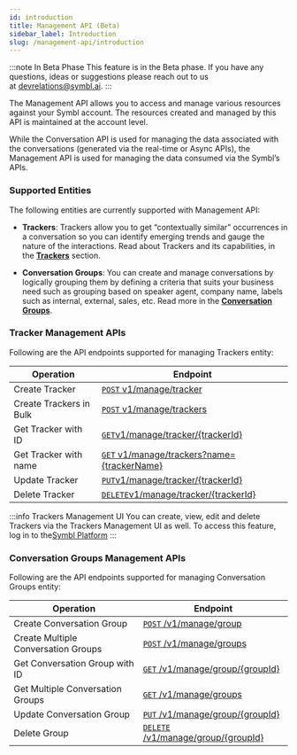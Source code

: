 ```yaml
---
id: introduction
title: Management API (Beta)
sidebar_label: Introduction
slug: /management-api/introduction
---
```

:::note In Beta Phase
This feature is in the Beta phase. If you have any questions, ideas or suggestions please reach out to us at devrelations@symbl.ai.
:::

The Management API allows you to access and manage various resources against your Symbl account. The resources created and managed by this API is maintained at the account level.

While the Conversation API is used for managing the data associated with the conversations (generated via the real-time or Async APIs), the Management API is used for managing the data consumed via the Symbl’s APIs. 

### Supported Entities

The following entities are currently supported with Management API:

- **Trackers**: Trackers allow you to get “contextually similar” occurrences in a conversation so you can identify emerging trends and gauge the nature of the interactions. Read about Trackers and its capabilities, in the [**Trackers**](/concepts/trackers) section. 

- **Conversation Groups**: You can create and manage conversations by logically grouping them by defining a criteria that suits your business need such as grouping based on speaker agent, company name, labels such as internal, external, sales, etc. Read more in the [**Conversation Groups**](/concepts/conversation-groups). 

### Tracker Management APIs

Following are the API endpoints supported for managing Trackers entity:

Operation  | Endpoint
---------- | -------
Create Tracker | [`POST` v1/manage/tracker](/management-api/trackers/create-tracker)
Create Trackers in Bulk | [`POST` v1/manage/trackers](/management-api/trackers/create-tracker/#create-trackers-in-bulk)
Get Tracker with ID| [`GET`v1/manage/tracker/{trackerId}](/management-api/trackers/get-tracker#get-tracker-by-id)
Get Tracker with name | [`GET` v1/manage/trackers?name={trackerName}](/management-api/trackers/get-tracker#get-tracker)
Update Tracker| [`PUT`v1/manage/tracker/{trackerId}](/management-api/trackers/update-tracker)
Delete Tracker| [`DELETE`v1/manage/tracker/{trackerId}](/management-api/trackers/delete-tracker)

:::info Trackers Management UI
You can create, view, edit and delete Trackers via the Trackers Management UI as well. To access this feature, log in to the[Symbl Platform](https://platform.symbl.ai/#/login)
:::

### Conversation Groups Management APIs

Following are the API endpoints supported for managing Conversation Groups entity:

| Operation | Endpoint | 
|--------|----------|
Create Conversation Group | [`POST` /v1/manage/group](/docs/management-api/conversation-groups/create-conversation-groups) |
Create Multiple Conversation Groups | [`POST` /v1/manage/groups](/docs/management-api/conversation-groups/create-conversation-groups#creating-multiple-conversation-groups) |
Get Conversation Group with ID | [`GET` /v1/manage/group/{groupId}](/docs/management-api/conversation-groups/get-conversation-groups) | 
Get Multiple Conversation Groups | [`GET` /v1/manage/groups](/docs/management-api/conversation-groups/get-conversation-groups#get-multiple-conversation-groups) |
Update Conversation Group | [`PUT` /v1/manage/group/{groupId}](/docs/management-api/conversation-groups/put-conversation-groups) | 
Delete Group | [`DELETE` /v1/manage/group/{groupId}](/docs/management-api/conversation-groups/delete-conversation-groups) |
